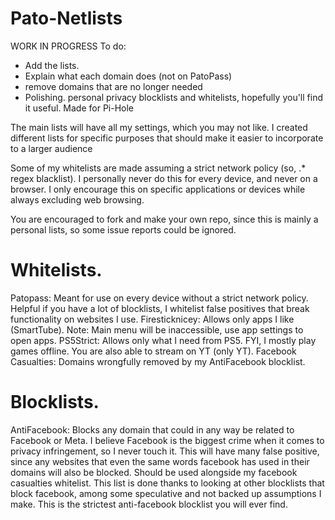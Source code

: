# Pato-Netlists
WORK IN PROGRESS
To do:
- Add the lists.
- Explain what each domain does (not on PatoPass)
- remove domains that are no longer needed
- Polishing.
personal privacy blocklists and whitelists, hopefully you'll find it useful. Made for Pi-Hole

The main lists will have all my settings, which you may not like. I created different lists for specific purposes that should make it easier to incorporate to a larger audience

Some of my whitelists are made assuming a strict network policy (so, .* regex blacklist). I personally never do this for every device, and never on a browser. I only encourage this on specific applications or devices while always excluding web browsing.

You are encouraged to fork and make your own repo, since this is mainly a personal lists, so some issue reports could be ignored.

# Whitelists.
Patopass: Meant for use on every device without a strict network policy. Helpful if you have a lot of blocklists, I whitelist false positives that break functionality on websites I use.
Firesticknicey: Allows only apps I like (SmartTube). Note: Main menu will be inaccessible, use app settings to open apps.
PS5Strict: Allows only what I need from PS5. FYI, I mostly play games offline. You are also able to stream on YT (only YT).
Facebook Casualties: Domains wrongfully removed by my AntiFacebook blocklist.

# Blocklists.
AntiFacebook: Blocks any domain that could in any way be related to Facebook or Meta. I believe Facebook is the biggest crime when it comes to privacy infringement, so I never touch it. This will have many false positive, since any websites that even the same words facebook has used in their domains will also be blocked. Should be used alongside my facebook casualties whitelist. This list is done thanks to looking at other blocklists that block facebook, among some speculative and not backed up assumptions I make. This is the strictest anti-facebook blocklist you will ever find.
